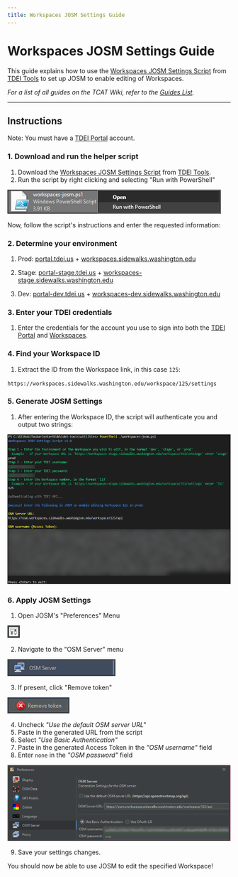 ```yaml
---
title: Workspaces JOSM Settings Guide
---
```


# Workspaces JOSM Settings Guide

This guide explains how to use the [Workspaces JOSM Settings Script](https://github.com/TaskarCenterAtUW/tdei-tools/blob/main/utilities/workspaces-josm.ps1) from [TDEI Tools](https://github.com/TaskarCenterAtUW/tdei-tools/) to set up JOSM to enable editing of Workspaces.

_For a list of all guides on the TCAT Wiki, refer to the [Guides List](../../../../../guides-list/index.md)._

---

## Instructions

Note: You must have a [TDEI Portal](https://portal.tdei.us/) account.

### 1. Download and run the helper script

   1. Download the [Workspaces JOSM Settings Script](https://github.com/TaskarCenterAtUW/tdei-tools/blob/main/utilities/workspaces-josm.ps1) from [TDEI Tools](https://github.com/TaskarCenterAtUW/tdei-tools/).
   2. Run the script by right clicking and selecting "Run with PowerShell"
   
   ![Screenshot of the downloaded Workspaces JOSM Settings Script, after right clicking to pop up a menu containing the "Run with PowerShell" option.](../../../../../resources/images/workspaces-josm/run-script.png)

   Now, follow the script's instructions and enter the requested information:

### 2. Determine your environment

   1. Prod: [portal.tdei.us](https://portal.tdei.us/) + [workspaces.sidewalks.washington.edu](https://workspaces.sidewalks.washington.edu/)

   2. Stage: [portal-stage.tdei.us](https://portal-stage.tdei.us/) + [workspaces-stage.sidewalks.washington.edu](https://workspaces-stage.sidewalks.washington.edu/)

   3. Dev: [portal-dev.tdei.us](https://portal-dev.tdei.us/login) + [workspaces-dev.sidewalks.washington.edu](https://workspaces-dev.sidewalks.washington.edu/)

### 3. Enter your TDEI credentials

   1. Enter the credentials for the account you use to sign into both the [TDEI Portal](https://portal.tdei.us/) and [Workspaces](https://workspaces.sidewalks.washington.edu/).

### 4. Find your Workspace ID

   1. Extract the ID from the Workspace link, in this case `125`:
   
`https://workspaces.sidewalks.washington.edu/workspace/125/settings`

### 5. Generate JOSM Settings

   1. After entering the Workspace ID, the script will authenticate you and output two strings:

![Screenshot of the downloaded Workspaces JOSM Settings Script, after right clicking to pop up a menu containing the "Run with PowerShell" option.](../../../../../resources/images/workspaces-josm/workspaces-josm.png)

### 6. Apply JOSM Settings

   1. Open JOSM's "Preferences" Menu

   ![Screenshot of the JOSM Preferences menu icon.](../../../../../resources/images/workspaces-josm/josm-preferences.png)
   
   2. Navigate to the "OSM Server" menu
   
   ![Screenshot of the "OSM Server" submenu in the JOSM Preferences menu.](../../../../../resources/images/workspaces-josm/josm-osm-server.png)
   
   3. If present, click "Remove token"

   ![Screenshot of the "Remove token" button in the JOSM Preferences menu.](../../../../../resources/images/workspaces-josm/josm-remove-token.png)

   4. Uncheck _"Use the default OSM server URL"_
   5. Paste in the generated URL from the script
   6. Select _"Use Basic Authentication"_
   7. Paste in the generated Access Token in the _"OSM username"_ field
   8. Enter `none` in the _"OSM password"_ field

   ![Screenshot of the "OSM server" submenu in the JOSM Preferences menu.](../../../../../resources/images/workspaces-josm/josm-settings.png)

   9. Save your settings changes.

You should now be able to use JOSM to edit the specified Workspace!
